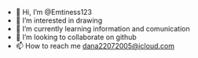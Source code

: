 - 👋 Hi, I’m @Emtiness123
- 👀 I’m interested in drawing
- 🌱 I’m currently learning information and comunication
- 💞️ I’m looking to collaborate on github
- 📫 How to reach me dana22072005@icloud.com

<!---
Emtiness123/Emtiness123 is a ✨ special ✨ repository because its `README.md` (this file) appears on your GitHub profile.
You can click the Preview link to take a look at your changes.
--->
